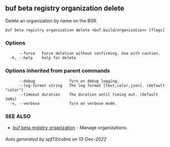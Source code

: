## buf beta registry organization delete

Delete an organization by name on the BSR.

```
buf beta registry organization delete <buf.build/organization> [flags]
```

### Options

```
      --force   Force deletion without confirming. Use with caution.
  -h, --help    help for delete
```

### Options inherited from parent commands

```
      --debug               Turn on debug logging.
      --log-format string   The log format [text,color,json]. (default "color")
      --timeout duration    The duration until timing out. (default 2m0s)
  -v, --verbose             Turn on verbose mode.
```

### SEE ALSO

* [buf beta registry organization](buf_beta_registry_organization.md)	 - Manage organizations.

###### Auto generated by spf13/cobra on 13-Dec-2022
